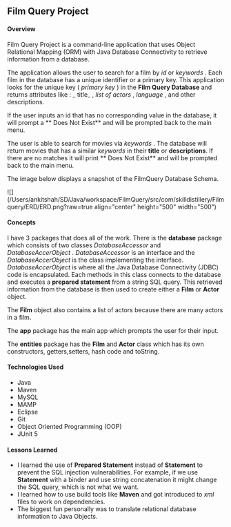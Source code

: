 ## Film Query Project

####  Overview

Film Query Project is a command-line application that uses Object Relational Mapping (ORM) with Java Database Connectivity to retrieve information from a database.

The application allows the user to search for a film by  _id_  or  _keywords_ . Each film in the database has a unique identifier or a primary key. This application looks for the unique key ( _primary key_ ) in the **Film Query Database** and returns attributes like :  _ title_ , _list of actors_ , _language_ , and other descriptions.

If the user inputs an id that has no corresponding value in the database, it will prompt a ** Does Not Exist** and will be prompted back to the main menu.

The user is able to search for movies via  _keywords_ . The database will return movies that has a similar  _keywords_  in their **title** or **descriptions**. If there are no matches it will print ** Does Not Exist** and will be prompted back to the main menu.



The image below displays a snapshot of the FilmQuery Database Schema.



![](/Users/ankitshah/SD/Java/workspace/FilmQuery/src/com/skilldistillery/Filmquery/ERD/ERD.png?raw=true align="center" height="500" width="500")


#### Concepts

I have 3 packages that does all of the work. There is the **database** package which consists of two classes  _DatabaseAccessor_  and  _DatabaseAccerObject_ .  _DatabaseAccessor_ is an interface and the  _DatabaseAccerObject_ is the class implementing the interface.         
   _DatabaseAccerObject_  is where all the Java Database Connectivity (JDBC) code is encapsulated. Each methods in this class connects to the database and executes a **prepared statement** from a string SQL query. This retrieved information from the database is then used to create either a **Film** or **Actor** object.
 
 The **Film** object also contains a list of actors because there are many actors in a film.
 
 The **app** package has the main app which prompts the user for their input.  
  
 The **entities** package has the **Film** and **Actor** class which has its own constructors, getters,setters, hash code and toString.

 
#### Technologies Used
* Java
* Maven
* MySQL
* MAMP
* Eclipse
* Git
* Object Oriented Programming (OOP)
* JUnit 5

#### Lessons Learned
* I learned the use of **Prepared Statement** instead of **Statement** to prevent the SQL injection vulnerabilities. For example, if we use **Statement** with a binder and use string concatenation it might change the SQL query, which is not what we want.
* I learned how to use  build tools like **Maven** and got introduced to  _xml_  files to work on dependencies.
* The biggest fun personally was to translate relational database information to Java Objects.



